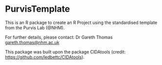 # PurvisTemplate
This is an R package to create an R Project using the standardised template from the Purvis Lab (@NHM).

For further details, please contact:
Dr Gareth Thomas
gareth.thomas@nhm.ac.uk

This package was built upon the package CIDAtools (credit: https://github.com/ledbettc/CIDAtools).
